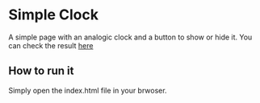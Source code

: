 # Simple Clock

A simple page with an analogic clock and a button to show or hide it. You can check the result [here](https://wagoid.github.io/simple-clock/)

## How to run it

Simply open the index.html file in your brwoser.
